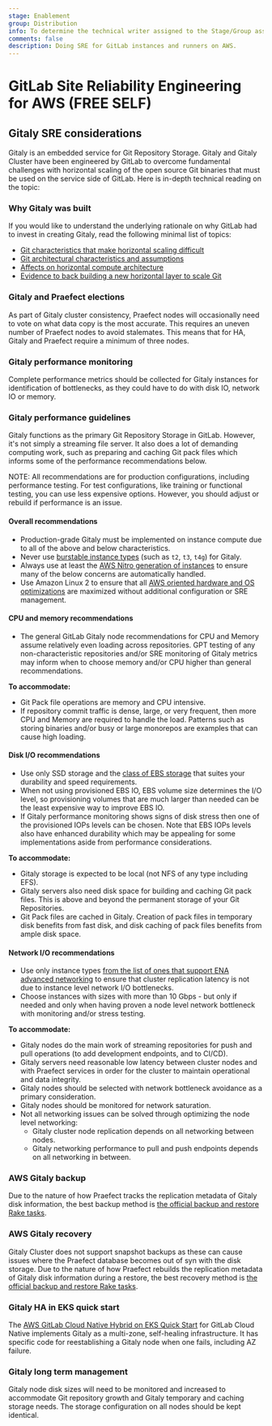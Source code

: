 ```yaml
---
stage: Enablement
group: Distribution
info: To determine the technical writer assigned to the Stage/Group associated with this page, see https://about.gitlab.com/handbook/engineering/ux/technical-writing/#assignments
comments: false
description: Doing SRE for GitLab instances and runners on AWS.
---
```


# GitLab Site Reliability Engineering for AWS **(FREE SELF)**

## Gitaly SRE considerations

Gitaly is an embedded service for Git Repository Storage. Gitaly and Gitaly Cluster have been engineered by GitLab to overcome fundamental challenges with horizontal scaling of the open source Git binaries that must be used on the service side of GitLab. Here is in-depth technical reading on the topic:

### Why Gitaly was built

If you would like to understand the underlying rationale on why GitLab had to invest in creating Gitaly, read the following minimal list of topics:

- [Git characteristics that make horizontal scaling difficult](https://gitlab.com/gitlab-org/gitaly/-/blob/master/doc/DESIGN.md#git-characteristics-that-make-horizontal-scaling-difficult)
- [Git architectural characteristics and assumptions](https://gitlab.com/gitlab-org/gitaly/-/blob/master/doc/DESIGN.md#git-architectural-characteristics-and-assumptions)
- [Affects on horizontal compute architecture](https://gitlab.com/gitlab-org/gitaly/-/blob/master/doc/DESIGN.md#affects-on-horizontal-compute-architecture)
- [Evidence to back building a new horizontal layer to scale Git](https://gitlab.com/gitlab-org/gitaly/-/blob/master/doc/DESIGN.md#evidence-to-back-building-a-new-horizontal-layer-to-scale-git)

### Gitaly and Praefect elections

As part of Gitaly cluster consistency, Praefect nodes will occasionally need to vote on what data copy is the most accurate. This requires an uneven number of Praefect nodes to avoid stalemates. This means that for HA, Gitaly and Praefect require a minimum of three nodes.

### Gitaly performance monitoring

Complete performance metrics should be collected for Gitaly instances for identification of bottlenecks, as they could have to do with disk IO, network IO or memory.

### Gitaly performance guidelines

Gitaly functions as the primary Git Repository Storage in GitLab. However, it's not simply a streaming file server. It also does a lot of demanding computing work, such as preparing and caching Git pack files which informs some of the performance recommendations below.

NOTE:
All recommendations are for production configurations, including performance testing. For test configurations, like training or functional testing, you can use less expensive options. However, you should adjust or rebuild if performance is an issue.

#### Overall recommendations

- Production-grade Gitaly must be implemented on instance compute due to all of the above and below characteristics.
- Never use [burstable instance types](https://docs.aws.amazon.com/AWSEC2/latest/UserGuide/burstable-performance-instances.html) (such as `t2`, `t3`, `t4g`) for Gitaly.
- Always use at least the [AWS Nitro generation of instances](https://docs.aws.amazon.com/AWSEC2/latest/UserGuide/instance-types.html#ec2-nitro-instances) to ensure many of the below concerns are automatically handled.
- Use Amazon Linux 2 to ensure that all [AWS oriented hardware and OS optimizations](https://aws.amazon.com/amazon-linux-2/faqs/) are maximized without additional configuration or SRE management.

#### CPU and memory recommendations

- The general GitLab Gitaly node recommendations for CPU and Memory assume relatively even loading across repositories. GPT testing of any non-characteristic repositories and/or SRE monitoring of Gitaly metrics may inform when to choose memory and/or CPU higher than general recommendations.

**To accommodate:**

- Git Pack file operations are memory and CPU intensive.
- If repository commit traffic is dense, large, or very frequent, then more CPU and Memory are required to handle the load. Patterns such as storing binaries and/or busy or large monorepos are examples that can cause high loading.

#### Disk I/O recommendations

- Use only SSD storage and the [class of EBS storage](https://docs.aws.amazon.com/AWSEC2/latest/UserGuide/ebs-volume-types.html) that suites your durability and speed requirements.
- When not using provisioned EBS IO, EBS volume size determines the I/O level, so provisioning volumes that are much larger than needed can be the least expensive way to improve EBS IO.
- If Gitaly performance monitoring shows signs of disk stress then one of the provisioned IOPs levels can be chosen. Note that EBS IOPs levels also have enhanced durability which may be appealing for some implementations aside from performance considerations.

**To accommodate:**

- Gitaly storage is expected to be local (not NFS of any type including EFS).
- Gitaly servers also need disk space for building and caching Git pack files. This is above and beyond the permanent storage of your Git Repositories.
- Git Pack files are cached in Gitaly. Creation of pack files in temporary disk benefits from fast disk, and disk caching of pack files benefits from ample disk space.

#### Network I/O recommendations

- Use only instance types [from the list of ones that support ENA advanced networking]( https://docs.aws.amazon.com/AWSEC2/latest/UserGuide/instance-types.html#instance-type-summary-table) to ensure that cluster replication latency is not due to instance level network I/O bottlenecks.
- Choose instances with sizes with more than 10 Gbps - but only if needed and only when having proven a node level network bottleneck with monitoring and/or stress testing.

**To accommodate:**

- Gitaly nodes do the main work of streaming repositories for push and pull operations (to add development endpoints, and to CI/CD).
- Gitaly servers need reasonable low latency between cluster nodes and with Praefect services in order for the cluster to maintain operational and data integrity.
- Gitaly nodes should be selected with network bottleneck avoidance as a primary consideration.
- Gitaly nodes should be monitored for network saturation.
- Not all networking issues can be solved through optimizing the node level networking:
  - Gitaly cluster node replication depends on all networking between nodes.
  - Gitaly networking performance to pull and push endpoints depends on all networking in between.

### AWS Gitaly backup

Due to the nature of how Praefect tracks the replication metadata of Gitaly disk information, the best backup method is [the official backup and restore Rake tasks](../../raketasks/backup_restore.md).

### AWS Gitaly recovery

Gitaly Cluster does not support snapshot backups as these can cause issues where the Praefect database becomes out of syn with the disk storage. Due to the nature of how Praefect rebuilds the replication metadata of Gitaly disk information during a restore, the best recovery method is [the official backup and restore Rake tasks](../../raketasks/backup_restore.md).

### Gitaly HA in EKS quick start

The [AWS GitLab Cloud Native Hybrid on EKS Quick Start](gitlab_hybrid_on_aws.md#available-infrastructure-as-code-for-gitlab-cloud-native-hybrid) for GitLab Cloud Native implements Gitaly as a multi-zone, self-healing infrastructure. It has specific code for reestablishing a Gitaly node when one fails, including AZ failure.

### Gitaly long term management

Gitaly node disk sizes will need to be monitored and increased to accommodate Git repository growth and Gitaly temporary and caching storage needs. The storage configuration on all nodes should be kept identical.
